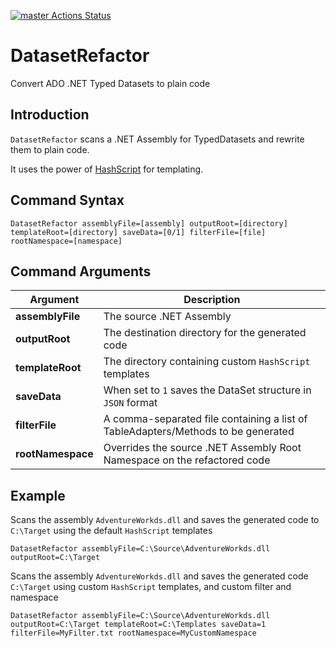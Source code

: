 [![master Actions Status](https://github.com/wwdenis/DatasetRefactor/workflows/Test/badge.svg)](https://github.com/wwdenis/DatasetRefactor/actions)

# DatasetRefactor
Convert ADO .NET Typed Datasets to plain code

## Introduction
`DatasetRefactor` scans a .NET Assembly for TypedDatasets and rewrite them to plain code.

It uses the power of [HashScript](https://github.com/wwdenis/HashScript) for templating.

## Command Syntax

```
DatasetRefactor assemblyFile=[assembly] outputRoot=[directory] templateRoot=[directory] saveData=[0/1] filterFile=[file] rootNamespace=[namespace]
```

## Command Arguments

| Argument | Description |
| -- | --------- |
| **assemblyFile** | The source .NET Assembly |
| **outputRoot** | The destination directory for the generated code |
| **templateRoot** | The directory containing custom `HashScript` templates |
| **saveData** | When set to `1` saves the DataSet structure in `JSON` format |
| **filterFile** | A comma-separated file containing a list of TableAdapters/Methods to be generated |
| **rootNamespace** | Overrides the source .NET Assembly Root Namespace on the refactored code |

## Example

Scans the assembly `AdventureWorkds.dll` and saves the generated code to `C:\Target` using the default `HashScript` templates

```
DatasetRefactor assemblyFile=C:\Source\AdventureWorkds.dll outputRoot=C:\Target
```

Scans the assembly `AdventureWorkds.dll` and saves the generated code `C:\Target` using custom `HashScript` templates, and custom filter and namespace

```
DatasetRefactor assemblyFile=C:\Source\AdventureWorkds.dll outputRoot=C:\Target templateRoot=C:\Templates saveData=1 filterFile=MyFilter.txt rootNamespace=MyCustomNamespace
```